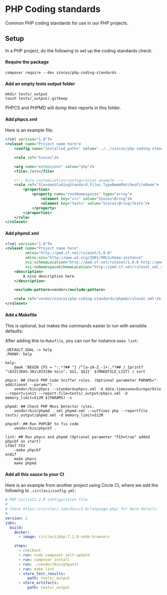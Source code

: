 # PHP Coding standards
Common PHP coding standards for use in our PHP projects.

## Setup

In a PHP project, do the following to set up the coding standards check:

#### Require the package
`composer require --dev sincos/php-coding-standards`

#### Add an empty tests output folder
```
mkdir tests/_output
touch tests/_output/.gitkeep
```

PHPCS and PHPMD will dump their reports in this folder.

#### Add phpcs.xml

Here is an example file:

```xml
<?xml version="1.0"?>
<ruleset name="Project name here">
    <config name="installed_paths" value="../../sincos/php-coding-standards/phpcs" />

    <rule ref="Sincos"/>

    <arg name="extensions" value="php"/>
    <file>./src</file>

    <!-- Rule customization/configuration example -->
    <rule ref="SlevomatCodingStandard.Files.TypeNameMatchesFileName">
        <properties>
            <property name="rootNamespaces" type="array">
                <element key="src" value="Sincos\Bring"/>
                <element key="tests" value="Sincos\Bring\Tests"/>
            </property>
        </properties>
    </rule>
</ruleset>
```

#### Add phpmd.xml

```xml
<?xml version="1.0"?>
<ruleset name="Project name here"
         xmlns="http://pmd.sf.net/ruleset/1.0.0"
         xmlns:xsi="http://www.w3.org/2001/XMLSchema-instance"
         xsi:schemaLocation="http://pmd.sf.net/ruleset/1.0.0 http://pmd.sf.net/ruleset_xml_schema.xsd"
         xsi:noNamespaceSchemaLocation="http://pmd.sf.net/ruleset_xml_schema.xsd">
    <description>
        A nice description here
    </description>

    <exclude-pattern>vendor</exclude-pattern>

    <rule ref="vendor/sincos/php-coding-standards/phpmd/ruleset.xml"/>
</ruleset>
```

#### Add a Makefile
This is optional, but makes the commands easier to run with sensible defaults:

After adding this to `Makefile`, you can run for instance `make lint`:

```make
.DEFAULT_GOAL := help
.PHONY: help

help:
	@awk 'BEGIN {FS = ":.*?## "} /^[a-zA-Z_-]+:.*?## / {printf "\033[36m%-30s\033[0m %s\n", $$1, $$2}' $(MAKEFILE_LIST) | sort

phpcs: ## Check PHP Code Sniffer rules. (Optional parameter PARAMS="-additional --params")
	vendor/bin/phpcs --standard=phpcs.xml -d date.timezone=Europe/Oslo --report=junit --report-file=tests/_output/phpcs.xml -d memory_limit=512M $(PARAMS) -s

phpmd: ## Check PHP Mess Detector rules.
	vendor/bin/phpmd . xml phpmd.xml --suffixes php --reportfile tests/_output/phpmd.xml -d memory_limit=512M

phpcbf: ## Run PHPCBF to fix code
	vendor/bin/phpcbf .

lint: ## Run phpcs and phpmd (Optional parameter "FIX=true" added phpcbf on start)
ifdef FIX
	-make phpcbf
endif
	make phpcs
	make phpmd
```

#### Add all this sauce to your CI

Here is an example from another project using Circle CI, where we add the following to `.circleci/config.yml`:

```yml
# PHP CircleCI 2.0 configuration file
#
# Check https://circleci.com/docs/2.0/language-php/ for more details
#
version: 2
jobs:
  build:
    docker:
      - image: circleci/php:7.2.8-node-browsers

    steps:
      - checkout
      - run: sudo composer self-update
      - run: composer install
      - run: ./vendor/bin/phpunit
      - run: make lint
      - store_test_results:
          path: tests/_output
      - store_artifacts:
          path: tests/_output
```
